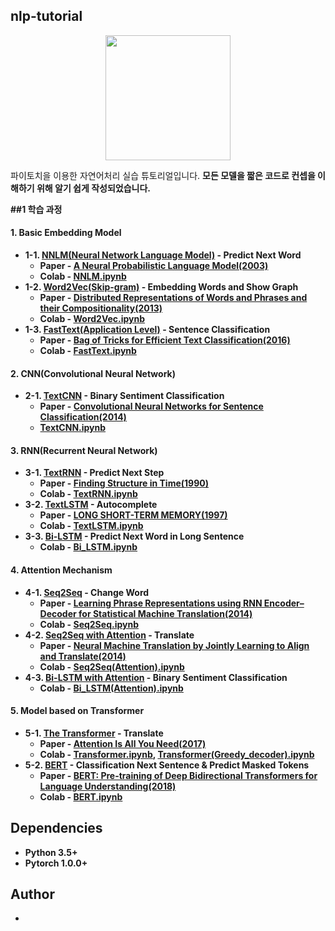 ## nlp-tutorial

<p align="center"> <img width="200" src="https://pytorchnlp.readthedocs.io/en/latest/_static/logo.svg" /></p>


파이토치을 이용한 자연어처리 실습 튜토리얼입니다. <b>
모든 모델을 짧은 코드로 컨셉을 이해하기 위해 알기 쉽게 작성되었습니다. 

##1 학습 과정


#### 1. Basic Embedding Model

- 1-1. [NNLM(Neural Network Language Model)](1-1.NNLM) - **Predict Next Word**
  - Paper -  [A Neural Probabilistic Language Model(2003)](http://www.jmlr.org/papers/volume3/bengio03a/bengio03a.pdf)
  - Colab - [NNLM.ipynb](https://colab.research.google.com/github/graykode/nlp-tutorial/blob/master/1-1.NNLM/NNLM.ipynb)
- 1-2. [Word2Vec(Skip-gram)](1-2.Word2Vec) - **Embedding Words and Show Graph**
  - Paper - [Distributed Representations of Words and Phrases
    and their Compositionality(2013)](https://papers.nips.cc/paper/5021-distributed-representations-of-words-and-phrases-and-their-compositionality.pdf)
  - Colab - [Word2Vec.ipynb](https://colab.research.google.com/github/graykode/nlp-tutorial/blob/master/1-2.Word2Vec/Word2Vec_Skipgram(Softmax).ipynb)
- 1-3. [FastText(Application Level)](1-3.FastText) - **Sentence Classification**
  - Paper - [Bag of Tricks for Efficient Text Classification(2016)](https://arxiv.org/pdf/1607.01759.pdf)
  - Colab - [FastText.ipynb](https://colab.research.google.com/github/graykode/nlp-tutorial/blob/master/1-3.FastText/FastText.ipynb)



#### 2. CNN(Convolutional Neural Network)

- 2-1. [TextCNN](2-1.TextCNN) - **Binary Sentiment Classification**
  - Paper - [Convolutional Neural Networks for Sentence Classification(2014)](http://www.aclweb.org/anthology/D14-1181)
  - [TextCNN.ipynb](https://colab.research.google.com/github/graykode/nlp-tutorial/blob/master/2-1.TextCNN/TextCNN.ipynb)



#### 3. RNN(Recurrent Neural Network)

- 3-1. [TextRNN](3-1.TextRNN) - **Predict Next Step**
  - Paper - [Finding Structure in Time(1990)](http://psych.colorado.edu/~kimlab/Elman1990.pdf)
  - Colab - [TextRNN.ipynb](https://colab.research.google.com/github/graykode/nlp-tutorial/blob/master/3-1.TextRNN/TextRNN.ipynb)
- 3-2. [TextLSTM](https://github.com/graykode/nlp-tutorial/tree/master/3-2.TextLSTM) - **Autocomplete**
  - Paper - [LONG SHORT-TERM MEMORY(1997)](https://www.bioinf.jku.at/publications/older/2604.pdf)
  - Colab - [TextLSTM.ipynb](https://colab.research.google.com/github/graykode/nlp-tutorial/blob/master/3-2.TextLSTM/TextLSTM.ipynb)
- 3-3. [Bi-LSTM](3-3.Bi-LSTM) - **Predict Next Word in Long Sentence**
  - Colab - [Bi_LSTM.ipynb](https://colab.research.google.com/github/graykode/nlp-tutorial/blob/master/3-3.Bi-LSTM/Bi_LSTM.ipynb)



#### 4. Attention Mechanism

- 4-1. [Seq2Seq](4-1.Seq2Seq) - **Change Word**
  - Paper - [Learning Phrase Representations using RNN Encoder–Decoder
    for Statistical Machine Translation(2014)](https://arxiv.org/pdf/1406.1078.pdf)
  - Colab - [Seq2Seq.ipynb](https://colab.research.google.com/github/graykode/nlp-tutorial/blob/master/4-1.Seq2Seq/Seq2Seq.ipynb)
- 4-2. [Seq2Seq with Attention](4-2.Seq2Seq(Attention)) - **Translate**
  - Paper - [Neural Machine Translation by Jointly Learning to Align and Translate(2014)](https://arxiv.org/abs/1409.0473)
  - Colab - [Seq2Seq(Attention).ipynb](https://colab.research.google.com/github/graykode/nlp-tutorial/blob/master/4-2.Seq2Seq(Attention)/Seq2Seq(Attention).ipynb)
- 4-3. [Bi-LSTM with Attention](4-3.Bi-LSTM(Attention)) - **Binary Sentiment Classification**
  - Colab - [Bi_LSTM(Attention).ipynb](https://colab.research.google.com/github/graykode/nlp-tutorial/blob/master/4-3.Bi-LSTM(Attention)/Bi_LSTM(Attention).ipynb)



#### 5. Model based on Transformer

- 5-1.  [The Transformer](5-1.Transformer) - **Translate**
  - Paper - [Attention Is All You Need(2017)](https://arxiv.org/abs/1706.03762)
  - Colab - [Transformer.ipynb](https://colab.research.google.com/github/graykode/nlp-tutorial/blob/master/5-1.Transformer/Transformer.ipynb), [Transformer(Greedy_decoder).ipynb](https://colab.research.google.com/github/graykode/nlp-tutorial/blob/master/5-1.Transformer/Transformer(Greedy_decoder).ipynb)
- 5-2. [BERT](5-2.BERT) - **Classification Next Sentence & Predict Masked Tokens**
  - Paper - [BERT: Pre-training of Deep Bidirectional Transformers for Language Understanding(2018)](https://arxiv.org/abs/1810.04805)
  - Colab - [BERT.ipynb](https://colab.research.google.com/github/graykode/nlp-tutorial/blob/master/5-2.BERT/BERT.ipynb)



## Dependencies

- Python 3.5+
- Pytorch 1.0.0+



## Author

- 
